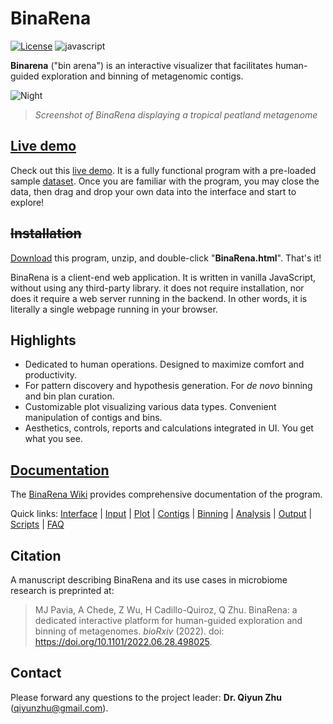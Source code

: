 # BinaRena

[![License](https://img.shields.io/badge/License-BSD%203--Clause-blue.svg)](https://opensource.org/licenses/BSD-3-Clause)
![javascript](https://badges.aleen42.com/src/javascript.svg)

**Binarena** ("bin arena") is an interactive visualizer that facilitates human-guided exploration and binning of metagenomic contigs.

![Night](https://github.com/qiyunlab/binarena/wiki/img/night.png)
> _Screenshot of BinaRena displaying a tropical peatland metagenome_


## [Live demo](https://qiyunlab.github.io/binarena/demo.html)

Check out this [live demo](https://qiyunlab.github.io/binarena/demo.html). It is a fully functional program with a pre-loaded sample [dataset](https://github.com/qiyunlab/binarena/tree/master/examples). Once you are familiar with the program, you may close the data, then drag and drop your own data into the interface and start to explore!


## ~~Installation~~

[Download](https://github.com/qiyunlab/binarena/archive/refs/heads/master.zip) this program, unzip, and double-click "**BinaRena.html**". That's it!

BinaRena is a client-end web application. It is written in vanilla JavaScript, without using any third-party library. it does not require installation, nor does it require a web server running in the backend. In other words, it is literally a single webpage running in your browser.


## Highlights

- Dedicated to human operations. Designed to maximize comfort and productivity.
- For pattern discovery and hypothesis generation. For _de novo_ binning and bin plan curation.
- Customizable plot visualizing various data types. Convenient manipulation of contigs and bins.
- Aesthetics, controls, reports and calculations integrated in UI. You get what you see.


## [Documentation](https://github.com/qiyunlab/binarena/wiki)

The [BinaRena Wiki](https://github.com/qiyunlab/binarena/wiki) provides comprehensive documentation of the program.

Quick links: [Interface](https://github.com/qiyunlab/binarena/wiki/Interface) | [Input](https://github.com/qiyunlab/binarena/wiki/Input) | [Plot](https://github.com/qiyunlab/binarena/wiki/Plot) | [Contigs](https://github.com/qiyunlab/binarena/wiki/Contigs) | [Binning](https://github.com/qiyunlab/binarena/wiki/Binning) | [Analysis](https://github.com/qiyunlab/binarena/wiki/Analysis) | [Output](https://github.com/qiyunlab/binarena/wiki/Output) | [Scripts](https://github.com/qiyunlab/binarena/wiki/Scripts) | [FAQ](https://github.com/qiyunlab/binarena/wiki/FAQ)


## Citation

A manuscript describing BinaRena and its use cases in microbiome research is preprinted at:

> MJ Pavia, A Chede, Z Wu, H Cadillo-Quiroz, Q Zhu. BinaRena: a dedicated interactive platform for human-guided exploration and binning of metagenomes. _bioRxiv_ (2022). doi: https://doi.org/10.1101/2022.06.28.498025.


## Contact

Please forward any questions to the project leader: **Dr. Qiyun Zhu** (qiyunzhu@gmail.com).

